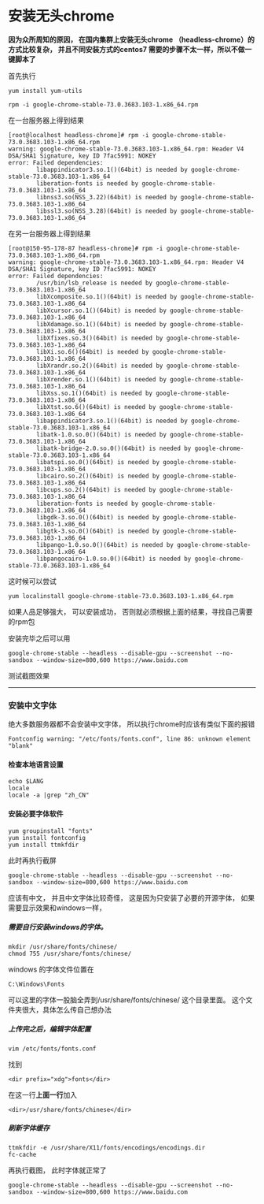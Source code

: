 
# 安装无头chrome


**因为众所周知的原因， 在国内集群上安装无头chrome （headless-chrome）的方式比较复杂， 并且不同安装方式的centos7 需要的步骤不太一样，所以不做一键脚本了**


首先执行
```
yum install yum-utils

rpm -i google-chrome-stable-73.0.3683.103-1.x86_64.rpm 
```
在一台服务器上得到结果
```
[root@localhost headless-chrome]# rpm -i google-chrome-stable-73.0.3683.103-1.x86_64.rpm 
warning: google-chrome-stable-73.0.3683.103-1.x86_64.rpm: Header V4 DSA/SHA1 Signature, key ID 7fac5991: NOKEY
error: Failed dependencies:
        libappindicator3.so.1()(64bit) is needed by google-chrome-stable-73.0.3683.103-1.x86_64
        liberation-fonts is needed by google-chrome-stable-73.0.3683.103-1.x86_64
        libnss3.so(NSS_3.22)(64bit) is needed by google-chrome-stable-73.0.3683.103-1.x86_64
        libssl3.so(NSS_3.28)(64bit) is needed by google-chrome-stable-73.0.3683.103-1.x86_64
```

在另一台服务器上得到结果

```
[root@150-95-178-87 headless-chrome]# rpm -i google-chrome-stable-73.0.3683.103-1.x86_64.rpm 
warning: google-chrome-stable-73.0.3683.103-1.x86_64.rpm: Header V4 DSA/SHA1 Signature, key ID 7fac5991: NOKEY
error: Failed dependencies:
        /usr/bin/lsb_release is needed by google-chrome-stable-73.0.3683.103-1.x86_64
        libXcomposite.so.1()(64bit) is needed by google-chrome-stable-73.0.3683.103-1.x86_64
        libXcursor.so.1()(64bit) is needed by google-chrome-stable-73.0.3683.103-1.x86_64
        libXdamage.so.1()(64bit) is needed by google-chrome-stable-73.0.3683.103-1.x86_64
        libXfixes.so.3()(64bit) is needed by google-chrome-stable-73.0.3683.103-1.x86_64
        libXi.so.6()(64bit) is needed by google-chrome-stable-73.0.3683.103-1.x86_64
        libXrandr.so.2()(64bit) is needed by google-chrome-stable-73.0.3683.103-1.x86_64
        libXrender.so.1()(64bit) is needed by google-chrome-stable-73.0.3683.103-1.x86_64
        libXss.so.1()(64bit) is needed by google-chrome-stable-73.0.3683.103-1.x86_64
        libXtst.so.6()(64bit) is needed by google-chrome-stable-73.0.3683.103-1.x86_64
        libappindicator3.so.1()(64bit) is needed by google-chrome-stable-73.0.3683.103-1.x86_64
        libatk-1.0.so.0()(64bit) is needed by google-chrome-stable-73.0.3683.103-1.x86_64
        libatk-bridge-2.0.so.0()(64bit) is needed by google-chrome-stable-73.0.3683.103-1.x86_64
        libatspi.so.0()(64bit) is needed by google-chrome-stable-73.0.3683.103-1.x86_64
        libcairo.so.2()(64bit) is needed by google-chrome-stable-73.0.3683.103-1.x86_64
        libcups.so.2()(64bit) is needed by google-chrome-stable-73.0.3683.103-1.x86_64
        liberation-fonts is needed by google-chrome-stable-73.0.3683.103-1.x86_64
        libgdk-3.so.0()(64bit) is needed by google-chrome-stable-73.0.3683.103-1.x86_64
        libgtk-3.so.0()(64bit) is needed by google-chrome-stable-73.0.3683.103-1.x86_64
        libpango-1.0.so.0()(64bit) is needed by google-chrome-stable-73.0.3683.103-1.x86_64
        libpangocairo-1.0.so.0()(64bit) is needed by google-chrome-stable-73.0.3683.103-1.x86_64
```


这时候可以尝试

```
yum localinstall google-chrome-stable-73.0.3683.103-1.x86_64.rpm
```

如果人品足够强大， 可以安装成功， 否则就必须根据上面的结果，寻找自己需要的rpm包


安装完毕之后可以用
```
google-chrome-stable --headless --disable-gpu --screenshot --no-sandbox --window-size=800,600 https://www.baidu.com
```
测试截图效果

--------------------

### 安装中文字体

绝大多数服务器都不会安装中文字体， 所以执行chrome时应该有类似下面的报错
```
Fontconfig warning: "/etc/fonts/fonts.conf", line 86: unknown element "blank"
```

#### 检查本地语言设置
```
echo $LANG
locale
locale -a |grep "zh_CN"
```


#### 安装必要字体软件
```
yum groupinstall "fonts"
yum install fontconfig
yum install ttmkfdir
```

此时再执行截屏
```
google-chrome-stable --headless --disable-gpu --screenshot --no-sandbox --window-size=800,600 https://www.baidu.com
```
应该有中文， 并且中文字体比较奇怪， 这是因为只安装了必要的开源字体， 如果需要显示效果和windows一样，
##### 需要自行安装windows的字体。

```
mkdir /usr/share/fonts/chinese/
chmod 755 /usr/share/fonts/chinese/
```

windows 的字体文件位置在
```
C:\Windows\Fonts
```
可以这里的字体一股脑全弄到/usr/share/fonts/chinese/ 这个目录里面。 这个文件夹很大，具体怎么传自己想办法



##### 上传完之后，编辑字体配置
```
vim /etc/fonts/fonts.conf
```
找到
```
<dir prefix="xdg">fonts</dir>
```
在这一行**上面一行**加入
```
<dir>/usr/share/fonts/chinese</dir>
```

##### 刷新字体缓存
```
ttmkfdir -e /usr/share/X11/fonts/encodings/encodings.dir
fc-cache
```

再执行截图， 此时字体就正常了
```
google-chrome-stable --headless --disable-gpu --screenshot --no-sandbox --window-size=800,600 https://www.baidu.com
```



